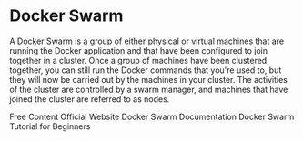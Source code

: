 # Docker Swarm

A Docker Swarm is a group of either physical or virtual machines that are running the Docker application and that have been configured to join together in a cluster. Once a group of machines have been clustered together, you can still run the Docker commands that you're used to, but they will now be carried out by the machines in your cluster. The activities of the cluster are controlled by a swarm manager, and machines that have joined the cluster are referred to as nodes.

<ResourceGroupTitle>Free Content</ResourceGroupTitle>
<BadgeLink colorScheme='blue' badgeText='Official Website' href='https://www.docker.com/'>Official Website</BadgeLink>
<BadgeLink colorScheme='blue' badgeText='Documentation' href='https://docs.docker.com/engine/swarm/'>Docker Swarm Documentation</BadgeLink>
<BadgeLink badgeText='Watch' href='https://www.youtube.com/watch?v=Tm0Q5zr3FL4'>Docker Swarm Tutorial for Beginners</BadgeLink>
